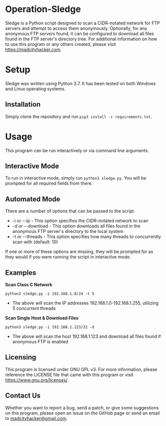 # Operation-Sledge

Sledge is a Python script designed to scan a CIDR-notated network for FTP servers and attempt to access them anonymously. Optionally, for any anonymous FTP servers found, it can be configured to download all files found in the FTP server's directory tree. For additional information on how to use this program or any others created, please visit https://madcityhacker.com.

# Setup
Sledge was written using Python 3.7. It has been tested on both Windows and Linux operating systems.

Installation
------------
Simply clone the repository and run `pip3 install -r requirements.txt`.

# Usage
This program can be run interactively or via command line arguments.

Interactive Mode
----------------
To run in interactive mode, simply run `python3 sledge.py`. You will be prompted for all required fields from there.

Automated Mode
--------------
There are a number of options that can be passed to the script.

 * -i or --ip <CIDR NETWORK> - This option specifies the CIDR-notated network to scan
 * -d or --download - This option downloads all files found in the anonymous FTP server's directory to the local system
 * -t or --threads <THREADS> - This option specifies how many threads to concurrently scan with (default: 10)
 
If one or more of these options are missing, they will be prompted for as they would if you were running the script in interactive mode.

Examples
--------
**Scan Class C Network**

`python3 sledge.py -i 192.168.1.0/24 -t 5`
 
 * The above will scan the IP addresses 192.168.1.0-192.168.1.255, utilizing 5 concurrent threads
  
**Scan Single Host & Download Files**

`python3 sledge.py -i 192.168.1.123/32 -d`
 
 * The above will scan the host 192.168.1.123 and download all files found if anonymous FTP is enabled
 
Licensing
---------
This program is licensed under GNU GPL v3. For more information, please reference the LICENSE file that came with this program or visit https://www.gnu.org/licenses/. 
 
Contact Us
----------
Whether you want to report a bug, send a patch, or give some suggestions on this program, please open an issue on the GitHub page or send an email to madcityhacker@gmail.com.